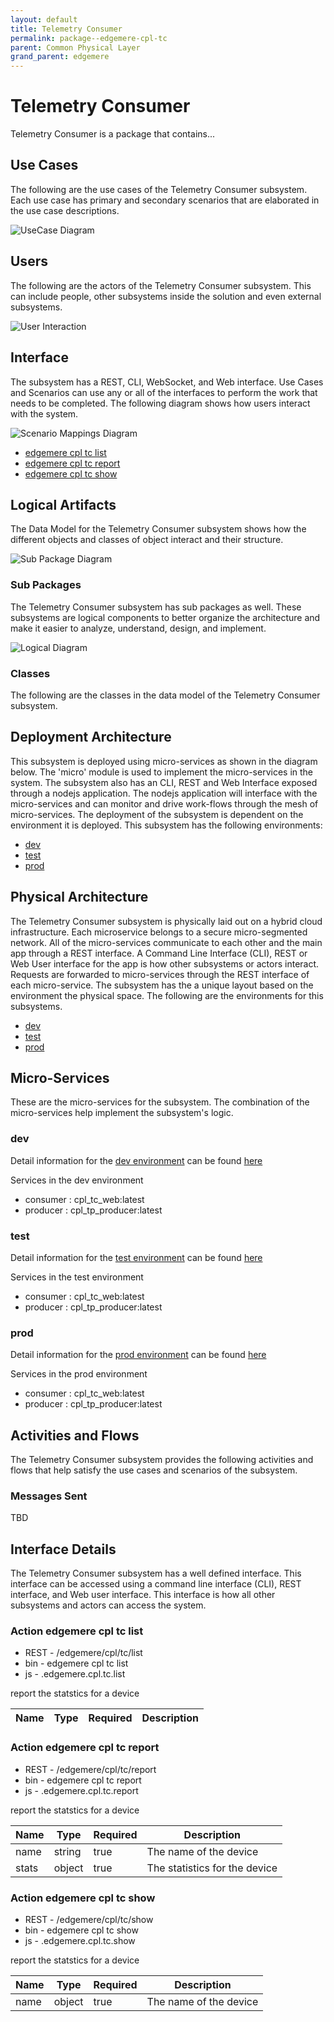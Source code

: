 ```yaml
---
layout: default
title: Telemetry Consumer
permalink: package--edgemere-cpl-tc
parent: Common Physical Layer
grand_parent: edgemere
---
```

# Telemetry Consumer

Telemetry Consumer is a package that contains...



## Use Cases

The following are the use cases of the Telemetry Consumer subsystem. Each use case has primary and secondary scenarios
that are elaborated in the use case descriptions.



![UseCase Diagram](./usecases.svg)

## Users

The following are the actors of the Telemetry Consumer subsystem. This can include people, other subsystems 
inside the solution and even external subsystems. 



![User Interaction](./userinteraction.svg)

## Interface

The subsystem has a REST, CLI, WebSocket, and Web interface. Use Cases and Scenarios can use any or all
of the interfaces to perform the work that needs to be completed. The following  diagram shows how
users interact with the system.

![Scenario Mappings Diagram](./scenariomapping.svg)

* [ edgemere cpl tc list](#action--edgemere-cpl-tc-list)
* [ edgemere cpl tc report](#action--edgemere-cpl-tc-report)
* [ edgemere cpl tc show](#action--edgemere-cpl-tc-show)


## Logical Artifacts

The Data Model for the  Telemetry Consumer subsystem shows how the different objects and classes of object interact
and their structure.

![Sub Package Diagram](./subpackage.svg)

### Sub Packages

The Telemetry Consumer subsystem has sub packages as well. These subsystems are logical components to better
organize the architecture and make it easier to analyze, understand, design, and implement.



![Logical Diagram](./logical.svg)

### Classes

The following are the classes in the data model of the Telemetry Consumer subsystem.




## Deployment Architecture

This subsystem is deployed using micro-services as shown in the diagram below. The 'micro' module is
used to implement the micro-services in the system. The subsystem also has an CLI, REST and Web Interface
exposed through a nodejs application. The nodejs application will interface with the micro-services and
can monitor and drive work-flows through the mesh of micro-services. The deployment of the subsystem is 
dependent on the environment it is deployed. This subsystem has the following environments:
* [dev](environment--edgemere-cpl-tc-dev)
* [test](environment--edgemere-cpl-tc-test)
* [prod](environment--edgemere-cpl-tc-prod)



## Physical Architecture

The Telemetry Consumer subsystem is physically laid out on a hybrid cloud infrastructure. Each microservice belongs
to a secure micro-segmented network. All of the micro-services communicate to each other and the main app through a
REST interface. A Command Line Interface (CLI), REST or Web User interface for the app is how other subsystems or actors 
interact. Requests are forwarded to micro-services through the REST interface of each micro-service. The subsystem has
the a unique layout based on the environment the physical space. The following are the environments for this
subsystems.
* [dev](environment--edgemere-cpl-tc-dev)
* [test](environment--edgemere-cpl-tc-test)
* [prod](environment--edgemere-cpl-tc-prod)


## Micro-Services

These are the micro-services for the subsystem. The combination of the micro-services help implement
the subsystem's logic.


### dev

Detail information for the [dev environment](environment--edgemere-cpl-tc-dev)
can be found [here](environment--edgemere-cpl-tc-dev)

Services in the dev environment

* consumer : cpl_tc_web:latest
* producer : cpl_tp_producer:latest


### test

Detail information for the [test environment](environment--edgemere-cpl-tc-test)
can be found [here](environment--edgemere-cpl-tc-test)

Services in the test environment

* consumer : cpl_tc_web:latest
* producer : cpl_tp_producer:latest


### prod

Detail information for the [prod environment](environment--edgemere-cpl-tc-prod)
can be found [here](environment--edgemere-cpl-tc-prod)

Services in the prod environment

* consumer : cpl_tc_web:latest
* producer : cpl_tp_producer:latest


## Activities and Flows
The Telemetry Consumer subsystem provides the following activities and flows that help satisfy the use
cases and scenarios of the subsystem.




### Messages Sent

TBD

## Interface Details
The Telemetry Consumer subsystem has a well defined interface. This interface can be accessed using a
command line interface (CLI), REST interface, and Web user interface. This interface is how all other
subsystems and actors can access the system.

### Action  edgemere cpl tc list

* REST - /edgemere/cpl/tc/list
* bin -  edgemere cpl tc list
* js - .edgemere.cpl.tc.list

report the statstics for a device

| Name | Type | Required | Description |
|---|---|---|---|



### Action  edgemere cpl tc report

* REST - /edgemere/cpl/tc/report
* bin -  edgemere cpl tc report
* js - .edgemere.cpl.tc.report

report the statstics for a device

| Name | Type | Required | Description |
|---|---|---|---|
| name | string |true | The name of the device |
| stats | object |true | The statistics for the device |



### Action  edgemere cpl tc show

* REST - /edgemere/cpl/tc/show
* bin -  edgemere cpl tc show
* js - .edgemere.cpl.tc.show

report the statstics for a device

| Name | Type | Required | Description |
|---|---|---|---|
| name | object |true | The name of the device |




